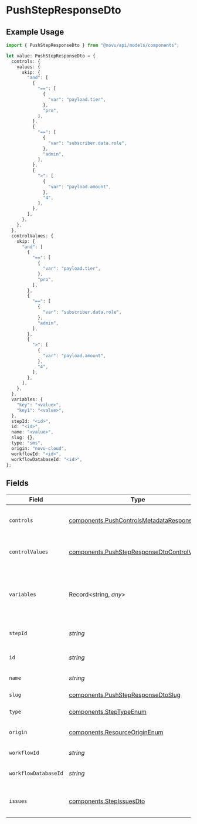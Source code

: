 # PushStepResponseDto

## Example Usage

```typescript
import { PushStepResponseDto } from "@novu/api/models/components";

let value: PushStepResponseDto = {
  controls: {
    values: {
      skip: {
        "and": [
          {
            "==": [
              {
                "var": "payload.tier",
              },
              "pro",
            ],
          },
          {
            "==": [
              {
                "var": "subscriber.data.role",
              },
              "admin",
            ],
          },
          {
            ">": [
              {
                "var": "payload.amount",
              },
              "4",
            ],
          },
        ],
      },
    },
  },
  controlValues: {
    skip: {
      "and": [
        {
          "==": [
            {
              "var": "payload.tier",
            },
            "pro",
          ],
        },
        {
          "==": [
            {
              "var": "subscriber.data.role",
            },
            "admin",
          ],
        },
        {
          ">": [
            {
              "var": "payload.amount",
            },
            "4",
          ],
        },
      ],
    },
  },
  variables: {
    "key": "<value>",
    "key1": "<value>",
  },
  stepId: "<id>",
  id: "<id>",
  name: "<value>",
  slug: {},
  type: "sms",
  origin: "novu-cloud",
  workflowId: "<id>",
  workflowDatabaseId: "<id>",
};
```

## Fields

| Field                                                                                                      | Type                                                                                                       | Required                                                                                                   | Description                                                                                                |
| ---------------------------------------------------------------------------------------------------------- | ---------------------------------------------------------------------------------------------------------- | ---------------------------------------------------------------------------------------------------------- | ---------------------------------------------------------------------------------------------------------- |
| `controls`                                                                                                 | [components.PushControlsMetadataResponseDto](../../models/components/pushcontrolsmetadataresponsedto.md)   | :heavy_check_mark:                                                                                         | Controls metadata for the push step                                                                        |
| `controlValues`                                                                                            | [components.PushStepResponseDtoControlValues](../../models/components/pushstepresponsedtocontrolvalues.md) | :heavy_minus_sign:                                                                                         | Control values for the push step                                                                           |
| `variables`                                                                                                | Record<string, *any*>                                                                                      | :heavy_check_mark:                                                                                         | JSON Schema for variables, follows the JSON Schema standard                                                |
| `stepId`                                                                                                   | *string*                                                                                                   | :heavy_check_mark:                                                                                         | Unique identifier of the step                                                                              |
| `id`                                                                                                       | *string*                                                                                                   | :heavy_check_mark:                                                                                         | Database identifier of the step                                                                            |
| `name`                                                                                                     | *string*                                                                                                   | :heavy_check_mark:                                                                                         | Name of the step                                                                                           |
| `slug`                                                                                                     | [components.PushStepResponseDtoSlug](../../models/components/pushstepresponsedtoslug.md)                   | :heavy_check_mark:                                                                                         | Slug of the step                                                                                           |
| `type`                                                                                                     | [components.StepTypeEnum](../../models/components/steptypeenum.md)                                         | :heavy_check_mark:                                                                                         | Type of the step                                                                                           |
| `origin`                                                                                                   | [components.ResourceOriginEnum](../../models/components/resourceoriginenum.md)                             | :heavy_check_mark:                                                                                         | Origin of the workflow                                                                                     |
| `workflowId`                                                                                               | *string*                                                                                                   | :heavy_check_mark:                                                                                         | Workflow identifier                                                                                        |
| `workflowDatabaseId`                                                                                       | *string*                                                                                                   | :heavy_check_mark:                                                                                         | Workflow database identifier                                                                               |
| `issues`                                                                                                   | [components.StepIssuesDto](../../models/components/stepissuesdto.md)                                       | :heavy_minus_sign:                                                                                         | Issues associated with the step                                                                            |